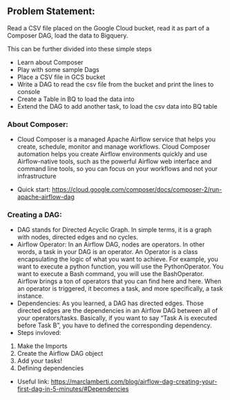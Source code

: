 ## Problem Statement:
Read a CSV file placed on the Google Cloud bucket, read it as part of a Composer DAG, load the data to Bigquery.

This can be further divided into these simple steps
- Learn about Composer
- Play with some sample Dags
- Place a CSV file in GCS bucket
- Write a DAG to read the csv file from the bucket and print the lines to console
- Create a Table in BQ to load the data into
- Extend the DAG to add another task, to load the csv data into BQ table

### About Composer:

- Cloud Composer is a managed Apache Airflow service that helps you create, schedule, monitor and manage workflows. Cloud Composer automation helps you create Airflow environments quickly and use Airflow-native tools, such as the powerful Airflow web interface and command line tools, so you can focus on your workflows and not your infrastructure

- Quick start: https://cloud.google.com/composer/docs/composer-2/run-apache-airflow-dag

### Creating a DAG:

- DAG stands for Directed Acyclic Graph. In simple terms, it is a graph with nodes, directed edges and no cycles.
- Airflow Operator: In an Airflow DAG, nodes are operators. In other words, a task in your DAG is an operator. An Operator is a class encapsulating the logic of what you want to achieve. For example, you want to execute a python function, you will use the PythonOperator. You want to execute a Bash command, you will use the BashOperator. Airflow brings a ton of operators that you can find here and here. When an operator is triggered, it becomes a task, and more specifically, a task instance.
- Dependencies: As you learned, a DAG has directed edges. Those directed edges are the dependencies in an Airflow DAG between all of your operators/tasks. Basically, if you want to say “Task A is executed before Task B”, you have to defined the corresponding dependency.
- Steps invloved:
1. Make the Imports
2. Create the Airflow DAG object
3. Add your tasks!
4. Defining dependencies
- Useful link: https://marclamberti.com/blog/airflow-dag-creating-your-first-dag-in-5-minutes/#Dependencies









